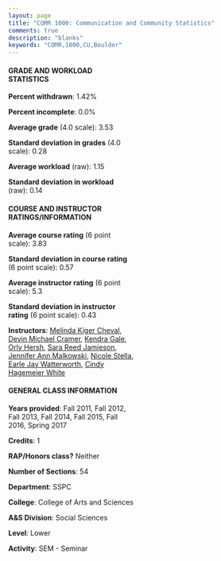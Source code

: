 ```yaml
---
layout: page
title: "COMR 1000: Communication and Community Statistics"
comments: true
description: "blanks"
keywords: "COMR,1000,CU,Boulder"
---
```

<head>
<script src="https://ajax.googleapis.com/ajax/libs/jquery/2.1.3/jquery.min.js"></script>
<script src="https://dl.dropboxusercontent.com/s/pc42nxpaw1ea4o9/highcharts.js?dl=0"></script>
<!-- <script src="../assets/js/highcharts.js"></script> -->
<style type="text/css">@font-face {
	font-family: "Bebas Neue";
	src: url(https://www.filehosting.org/file/details/544349/BebasNeue Regular.otf) format("opentype");
	}
	h1.Bebas { 
		font-family: "Bebas Neue", Verdana, Tahoma;
	}
</style>
</head>
<body>
	<div id="container" style="float: right; width: 45%; height: 88%; margin-left: 2.5%; margin-right: 2.5%;"></div>
	<script language="JavaScript">
		$(document).ready(function() {
		var chart = {type: 'column'};
		var title = {text: 'Grade Distribution'};
		var xAxis = {categories: ['A','B','C','D','F'],crosshair: true};
		var yAxis = {min: 0,title: {text: 'Percentage'}};
		var tooltip = {headerFormat: '<center><b><span style="font-size:20px">{point.key}</span></b></center>',
		               pointFormat: '<td style="padding:0"><b>{point.y:.1f}%</b></td>',
		               footerFormat: '</table>',shared: true,useHTML: true};
		var plotOptions = {column: {pointPadding: 0.0,borderWidth: 0}};  
		var credits = {enabled: false};var series= [{name: 'Percent',data: [70.59,20.4,5.98,1.87,1.16,]}];
		var json = {};
		json.chart = chart;
		json.title = title;
		json.tooltip = tooltip;
		json.xAxis = xAxis;
		json.yAxis = yAxis;  
		json.series = series;
		json.plotOptions = plotOptions;  
		json.credits = credits;
		$('#container').highcharts(json);
	});
	</script>
</body>
			   
#### GRADE AND WORKLOAD STATISTICS

**Percent withdrawn**: 1.42%

**Percent incomplete**: 0.0%

**Average grade** (4.0 scale): 3.53

**Standard deviation in grades** (4.0 scale): 0.28

**Average workload** (raw): 1.15

**Standard deviation in workload** (raw): 0.14

#### COURSE AND INSTRUCTOR RATINGS/INFORMATION

**Average course rating** (6 point scale): 3.83

**Standard deviation in course rating** (6 point scale): 0.57

**Average instructor rating** (6 point scale): 5.3

**Standard deviation in instructor rating** (6 point scale): 0.43

**Instructors**: <a href='../../instructors/Melinda_Kiger_Cheval'>Melinda Kiger Cheval</a>, <a href='../../instructors/Devin_Michael_Cramer'>Devin Michael Cramer</a>, <a href='../../instructors/Kendra_Gale'>Kendra Gale</a>, <a href='../../instructors/Orly_Hersh'>Orly Hersh</a>, <a href='../../instructors/Sara_Reed_Jamieson'>Sara Reed Jamieson</a>, <a href='../../instructors/Jennifer_Ann_Malkowski'>Jennifer Ann Malkowski</a>, <a href='../../instructors/Nicole_Stella'>Nicole Stella</a>, <a href='../../instructors/Earle_Jay_Watterworth'>Earle Jay Watterworth</a>, <a href='../../instructors/Cindy_Hagemeier_White'>Cindy Hagemeier White</a>

#### GENERAL CLASS INFORMATION

**Years provided**: Fall 2011, Fall 2012, Fall 2013, Fall 2014, Fall 2015, Fall 2016, Spring 2017

**Credits**: 1

**RAP/Honors class?** Neither

**Number of Sections**: 54

**Department**: SSPC

**College**: College of Arts and Sciences

**A&S Division**: Social Sciences

**Level**: Lower

**Activity**: SEM - Seminar
